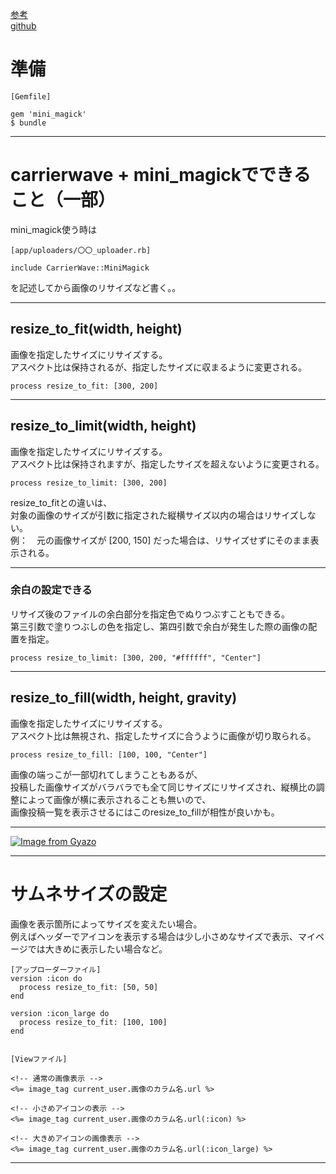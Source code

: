 [参考](https://qiita.com/wonder_boooy/items/1510f8750d1282693148)    
[github](https://github.com/minimagick/minimagick)  

# 準備
~~~
[Gemfile]

gem 'mini_magick'
$ bundle
~~~
***

# carrierwave + mini_magickでできること（一部）
mini_magick使う時は
~~~
[app/uploaders/〇〇_uploader.rb]

include CarrierWave::MiniMagick
~~~
を記述してから画像のリサイズなど書く。。
***

## resize_to_fit(width, height)
画像を指定したサイズにリサイズする。    
アスペクト比は保持されるが、指定したサイズに収まるように変更される。
~~~
process resize_to_fit: [300, 200]
~~~
***

## resize_to_limit(width, height)
画像を指定したサイズにリサイズする。  
アスペクト比は保持されますが、指定したサイズを超えないように変更される。 
~~~
process resize_to_limit: [300, 200]
~~~
resize_to_fitとの違いは、   
対象の画像のサイズが引数に指定された縦横サイズ以内の場合はリサイズしない。   
例：　元の画像サイズが [200, 150] だった場合は、リサイズせずにそのまま表示される。   
***

### 余白の設定できる
リサイズ後のファイルの余白部分を指定色でぬりつぶすこともできる。    
第三引数で塗りつぶしの色を指定し、第四引数で余白が発生した際の画像の配置を指定。
~~~
process resize_to_limit: [300, 200, "#ffffff", "Center"]
~~~
***

## resize_to_fill(width, height, gravity)
画像を指定したサイズにリサイズする。    
アスペクト比は無視され、指定したサイズに合うように画像が切り取られる。
~~~
process resize_to_fill: [100, 100, "Center"]
~~~
画像の端っこが一部切れてしまうこともあるが、    
投稿した画像サイズがバラバラでも全て同じサイズにリサイズされ、縦横比の調整によって画像が横に表示されることも無いので、   
画像投稿一覧を表示させるにはこのresize_to_fillが相性が良いかも。
***

[![Image from Gyazo](https://i.gyazo.com/440b3209e8d9553f7eab24ef68e88c43.png)](https://gyazo.com/440b3209e8d9553f7eab24ef68e88c43)
***

# サムネサイズの設定
画像を表示箇所によってサイズを変えたい場合。  
例えばヘッダーでアイコンを表示する場合は少し小さめなサイズで表示、マイページでは大きめに表示したい場合など。  
~~~
[アップローダーファイル]
version :icon do
  process resize_to_fit: [50, 50]
end

version :icon_large do
  process resize_to_fit: [100, 100]
end


[Viewファイル]

<!-- 通常の画像表示 -->
<%= image_tag current_user.画像のカラム名.url %>

<!-- 小さめアイコンの表示 -->
<%= image_tag current_user.画像のカラム名.url(:icon) %>

<!-- 大きめアイコンの画像表示 -->
<%= image_tag current_user.画像のカラム名.url(:icon_large) %>
~~~
***
